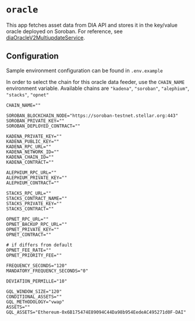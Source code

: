# `oracle`

This app fetches asset data from DIA API and stores it in the key/value oracle deployed on Soroban. For reference, see [diaOracleV2MultiupdateService](https://github.com/diadata-org/diadata/tree/master/cmd/blockchain/ethereum/diaOracleV2MultiupdateService>).

## Configuration

Sample environment configuration can be found in `.env.example`

In order to select the chain for this oracle data feeder, use the `CHAIN_NAME` environment variable. Available chains are `"kadena"`, `"soroban"`, `"alephium"`, `"stacks"`, `"opnet"`

```properties
CHAIN_NAME=""

SOROBAN_BLOCKCHAIN_NODE="https://soroban-testnet.stellar.org:443"
SOROBAN_PRIVATE_KEY=""
SOROBAN_DEPLOYED_CONTRACT=""

KADENA_PRIVATE_KEY=""
KADENA_PUBLIC_KEY=""
KADENA_RPC_URL=""
KADENA_NETWORK_ID=""
KADENA_CHAIN_ID=""
KADENA_CONTRACT=""

ALEPHIUM_RPC_URL=""
ALEPHIUM_PRIVATE_KEY=""
ALEPHIUM_CONTRACT=""

STACKS_RPC_URL=""
STACKS_CONTRACT_NAME=""
STACKS_PRIVATE_KEY=""
STACKS_CONTRACT=""

OPNET_RPC_URL=""
OPNET_BACKUP_RPC_URL=""
OPNET_PRIVATE_KEY=""
OPNET_CONTRACT=""

# if differs from default
OPNET_FEE_RATE=""
OPNET_PRIORITY_FEE=""

FREQUENCY_SECONDS="120"
MANDATORY_FREQUENCY_SECONDS="0"

DEVIATION_PERMILLE="10"

GQL_WINDOW_SIZE="120"
CONDITIONAL_ASSETS=""
GQL_METHODOLOGY="vwap"
ASSETS=""
GQL_ASSETS="Ethereum-0x6B175474E89094C44Da98b954EedeAC495271d0F-DAI"
```
